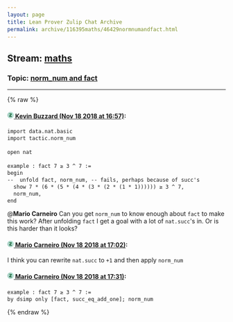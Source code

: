 ```yaml
---
layout: page
title: Lean Prover Zulip Chat Archive 
permalink: archive/116395maths/46429normnumandfact.html
---
```


## Stream: [maths](index.html)
### Topic: [norm_num and fact](46429normnumandfact.html)

---


{% raw %}
#### [![Click to go to Zulip](../../assets/img/zulip2.png) Kevin Buzzard (Nov 18 2018 at 16:57)](https://leanprover.zulipchat.com/#narrow/stream/116395-maths/topic/norm_num%20and%20fact/near/147921330):
```lean
import data.nat.basic
import tactic.norm_num

open nat

example : fact 7 ≥ 3 ^ 7 := 
begin
--  unfold fact, norm_num, -- fails, perhaps because of succ's
  show 7 * (6 * (5 * (4 * (3 * (2 * (1 * 1)))))) ≥ 3 ^ 7,
  norm_num,
end

```

@**Mario Carneiro**  Can you get `norm_num` to know enough about `fact` to make this work? After unfolding `fact` I get a goal with a lot of `nat.succ`'s in. Or is this harder than it looks?

#### [![Click to go to Zulip](../../assets/img/zulip2.png) Mario Carneiro (Nov 18 2018 at 17:02)](https://leanprover.zulipchat.com/#narrow/stream/116395-maths/topic/norm_num%20and%20fact/near/147921503):
I think you can rewrite `nat.succ` to `+1` and then apply `norm_num`

#### [![Click to go to Zulip](../../assets/img/zulip2.png) Mario Carneiro (Nov 18 2018 at 17:31)](https://leanprover.zulipchat.com/#narrow/stream/116395-maths/topic/norm_num%20and%20fact/near/147922308):
```lean
example : fact 7 ≥ 3 ^ 7 :=
by dsimp only [fact, succ_eq_add_one]; norm_num
```


{% endraw %}
